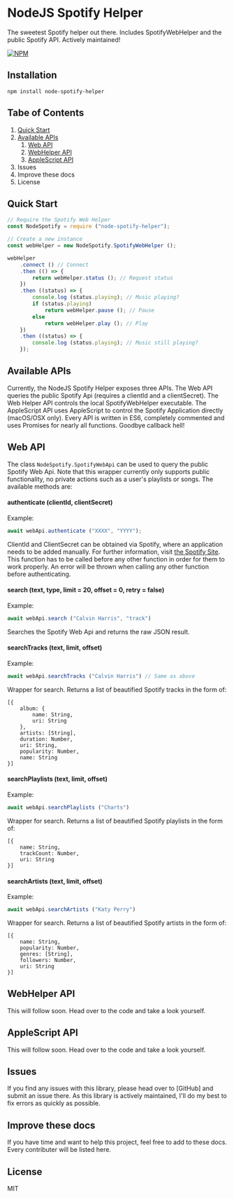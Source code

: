 # NodeJS Spotify Helper
The sweetest Spotify helper out there. Includes SpotifyWebHelper and the public Spotify API. Actively maintained!

[![NPM](https://nodei.co/npm/node-spotify-helper.png)](https://npmjs.org/package/node-spotify-helper)

## Installation
```
npm install node-spotify-helper
```

## Tabe of Contents
1. [Quick Start](#quick-start)
2. [Available APIs](#available-apis)
    1. [Web API](#web-api)
    2. [WebHelper API](#webhelper-api)
    3. [AppleScript API](#applescript-api)
3. Issues
4. Improve these docs
5. License

## Quick Start
```js
// Require the Spotify Web Helper
const NodeSpotify = require ("node-spotify-helper");

// Create a new instance
const webHelper = new NodeSpotify.SpotifyWebHelper ();

webHelper
    .connect () // Connect
    .then (() => {
        return webHelper.status (); // Request status
    })
    .then ((status) => {
        console.log (status.playing); // Music playing?
        if (status.playing)
            return webHelper.pause (); // Pause
        else
            return webHelper.play (); // Play          
    })
    .then ((status) => {
        console.log (status.playing); // Music still playing?
    });
```

## Available APIs
Currently, the NodeJS Spotify Helper exposes three APIs. The Web API queries the public Spotify Api (requires a clientId and a clientSecret). The Web Helper API controls the local SpotifyWebHelper executable. The AppleScript API uses AppleScript to control the Spotify Application directly (macOS/OSX only). Every API is written in ES6, completely commented and uses Promises for nearly all functions. Goodbye callback hell!

## Web API
The class `NodeSpotify.SpotifyWebApi` can be used to query the public Spotify Web Api. Note that this wrapper currently only supports public functionality, no private actions such as a user's playlists or songs. The available methods are:

#### authenticate (clientId, clientSecret)
Example:
```js
await webApi.authenticate ("XXXX", "YYYY");
```
ClientId and ClientSecret can be obtained via Spotify, where an application needs to be added manually. For further information, visit [the Spotify Site](https://developer.spotify.com/my-applications/). This function has to be called before any other function in order for them to work properly. An error will be thrown when calling any other function before authenticating.

#### search (text, type, limit = 20, offset = 0, retry = false)
Example:
```js
await webApi.search ("Calvin Harris", "track")
```
Searches the Spotify Web Api and returns the raw JSON result.

#### searchTracks (text, limit, offset)
Example:
```js
await webApi.searchTracks ("Calvin Harris") // Same as above
```
Wrapper for search. Returns a list of beautified Spotify tracks in the form of:
```
[{
    album: {
        name: String,
        uri: String
    },
    artists: [String],
    duration: Number,
    uri: String,
    popularity: Number,
    name: String
}]
```

#### searchPlaylists (text, limit, offset)
Example:
```js
await webApi.searchPlaylists ("Charts")
```
Wrapper for search. Returns a list of beautified Spotify playlists in the form of:
```
[{
    name: String,
    trackCount: Number,
    uri: String
}]
```

#### searchArtists (text, limit, offset)
Example:
```js
await webApi.searchArtists ("Katy Perry")
```
Wrapper for search. Returns a list of beautified Spotify artists in the form of:
```
[{
    name: String,
    popularity: Number,
    genres: [String],
    followers: Number,
    uri: String
}]
```

## WebHelper API
This will follow soon. Head over to the code and take a look yourself.

## AppleScript API
This will follow soon. Head over to the code and take a look yourself.

## Issues
If you find any issues with this library, please head over to [GitHub] and submit an issue there. As this library is actively maintained, I'll do my best to fix errors as quickly as possible.

## Improve these docs
If you have time and want to help this project, feel free to add to these docs. Every contributer will be listed here.

## License
MIT
